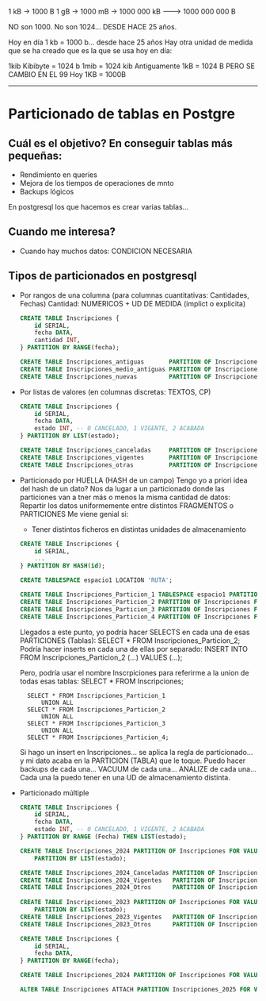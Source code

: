 1 kB -> 1000 B
1 gB -> 1000 mB -> 1000 000 kB ---> 1000 000 000 B


NO son 1000. No son 1024... DESDE HACE 25 años.

Hoy en día 1 kb = 1000 b... desde hace 25 años
Hay otra unidad de medida que se ha creado que es la que se usa hoy en día:

1kib Kibibyte = 1024 b
1mib = 1024 kib
Antiguamente 1kB = 1024 B PERO SE CAMBIO EN EL 99
Hoy 1KB = 1000B

---

# Particionado de tablas en Postgre

## Cuál es el objetivo? En conseguir tablas más pequeñas:

- Rendimiento en queries
- Mejora de los tiempos de operaciones de mnto
- Backups lógicos

En postgresql los que hacemos es crear varias tablas... 

## Cuando me interesa?

- Cuando hay muchos datos: CONDICION NECESARIA

## Tipos de particionados en postgresql

- Por rangos de una columna (para columnas cuantitativas: Cantidades, Fechas)
    Cantidad:    NUMERICOS + UD DE MEDIDA (implict o explicita)

    ```sql        
    CREATE TABLE Inscripciones {
        id SERIAL,
        fecha DATA,
        cantidad INT,
    } PARTITION BY RANGE(fecha);
    
    CREATE TABLE Inscripciones_antiguas       PARTITION OF Inscripciones FOR VALUES FROM ( MINVALUE ) TO ('01-10-2000') ;
    CREATE TABLE Inscripciones_medio_antiguas PARTITION OF Inscripciones FOR VALUES FROM ( '01-10-2000' ) TO ('01-10-2015') ;
    CREATE TABLE Inscripciones_nuevas         PARTITION OF Inscripciones FOR VALUES FROM ( '01-10-2015' ) TO ( MAXVALUE ) ;
    ```
    
- Por listas de valores (en columnas discretas: TEXTOS, CP)

    ```sql        
    CREATE TABLE Inscripciones {
        id SERIAL,
        fecha DATA,
        estado INT, -- 0 CANCELADO, 1 VIGENTE, 2 ACABADA
    } PARTITION BY LIST(estado);
    
    CREATE TABLE Inscripciones_canceladas     PARTITION OF Inscripciones FOR VALUES IN (0);
    CREATE TABLE Inscripciones_vigentes       PARTITION OF Inscripciones FOR VALUES IN (1) ;
    CREATE TABLE Inscripciones_otras          PARTITION OF Inscripciones DEFAULT ;
    ```
- Particionado por HUELLA (HASH de un campo)
    Tengo yo a priori idea del hash de un dato?
    Nos da lugar a un particionado donde las particiones van a tner más o menos la misma cantidad de datos:
    Repartir los datos uniformemente entre distintos FRAGMENTOS o PARTICIONES
    Me viene genial si:
    - Tener distintos ficheros en distintas unidades de almacenamiento
    
    ```sql        
    CREATE TABLE Inscripciones {
        id SERIAL,
        ...
    } PARTITION BY HASH(id);
    
    CREATE TABLESPACE espacio1 LOCATION 'RUTA';
    
    CREATE TABLE Inscripciones_Particion_1 TABLESPACE espacio1 PARTITION OF Inscripciones FOR VALUES WITH ( MODULUS 4, REMAINDER 0 );
    CREATE TABLE Inscripciones_Particion_2 PARTITION OF Inscripciones FOR VALUES WITH ( MODULUS 4, REMAINDER 1 );
    CREATE TABLE Inscripciones_Particion_3 PARTITION OF Inscripciones FOR VALUES WITH ( MODULUS 4, REMAINDER 2 );
    CREATE TABLE Inscripciones_Particion_4 PARTITION OF Inscripciones FOR VALUES WITH ( MODULUS 4, REMAINDER 3 );
    ```

    Llegados a este punto, yo podría hacer SELECTS en cada una de esas PARTICIONES (Tablas):
        SELECT * FROM Inscripciones_Particion_2;
    Podría hacer inserts en cada una de ellas por separado:
        INSERT INTO FROM Inscripciones_Particion_2 (...) VALUES (...);
        
    Pero, podría usar el nombre Inscrpiciones para referirme a la union de todas esas tablas:
        SELECT * FROM Inscripciones;
        
        SELECT * FROM Inscripciones_Particion_1
            UNION ALL
        SELECT * FROM Inscripciones_Particion_2
            UNION ALL
        SELECT * FROM Inscripciones_Particion_3
            UNION ALL
        SELECT * FROM Inscripciones_Particion_4;
    
    Si hago un insert en Inscripciones... se aplica la regla de particionado... y mi dato acaba en la PARTICION (TABLA) 
    que le toque.
    Puedo hacer backups de cada una... VACUUM de cada una... ANALIZE de cada una... Cada una la puedo tener en una UD de 
    almacenamiento distinta.

- Particionado múltiple

    ```sql        
    CREATE TABLE Inscripciones {
        id SERIAL,
        fecha DATA,
        estado INT, -- 0 CANCELADO, 1 VIGENTE, 2 ACABADA
    } PARTITION BY RANGE (Fecha) THEN LIST(estado);

    CREATE TABLE Inscripciones_2024 PARTITION OF Inscripciones FOR VALUES FROM ('01-01-2024') TO ( MAXVALUE ) 
        PARTITION BY LIST(estado);

    CREATE TABLE Inscripciones_2024_Canceladas PARTITION OF Inscripciones_2024 FOR VALUES IN (0);
    CREATE TABLE Inscripciones_2024_Vigentes   PARTITION OF Inscripciones_2024 FOR VALUES IN (1);
    CREATE TABLE Inscripciones_2024_Otros      PARTITION OF Inscripciones_2024 DEFAULT;
        
    CREATE TABLE Inscripciones_2023 PARTITION OF Inscripciones FOR VALUES FROM ('01-01-2023') TO ('01-01-2024')
        PARTITION BY LIST(estado);
    CREATE TABLE Inscripciones_2023_Vigentes   PARTITION OF Inscripciones_2023 FOR VALUES IN (1);
    CREATE TABLE Inscripciones_2023_Otros      PARTITION OF Inscripciones_2023 DEFAULT;
    
    ```
    
    ```sql        
    CREATE TABLE Inscripciones {
        id SERIAL,
        fecha DATA,
    } PARTITION BY RANGE(fecha);
    
    CREATE TABLE Inscripciones_2024 PARTITION OF Inscripciones FOR VALUES FROM ( '01-01-2024' ) TO ('01-01-2025') ;

    ALTER TABLE Inscripciones ATTACH PARTITION Inscripciones_2025 FOR VALUES FROM ( '01-01-2025' ) TO ('01-01-2026') ;
    ```